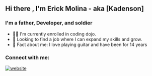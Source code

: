 ## Hi there , I'm Erick Molina - aka [Kadenson]

### I'm a father, Developer, and soldier
- 🐱‍👤 I'm currently enrolled in coding dojo.
- 🥅 Looking to find a job where I can expand my skills and grow.
- 🎸 Fact about me: I love playing guitar and have been for 14 years

### Connect with me:

[![website](./img/linkin.png)](https://linkedin.com/in/erick-molina-64718a185/)
